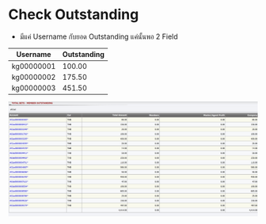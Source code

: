 # Check Outstanding
- มีแค่ Username กับยอด Outstanding แค่นั้นพอ 2 Field

| Username  | Outstanding |
| ------------- | ------------- |
| kg00000001  | 100.00  |
| kg00000002  | 175.50  |
| kg00000003  | 451.50  |


![image](./img/check-outstanding.jpg)
